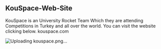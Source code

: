 ## KouSpace-Web-Site
KouSpace is an University Rocket Team Which they are attending Competitions in Turkey and all
                        over the world. You can visit the website clicking below.
kouspace.com

![Uploading kouspace.png…]()
